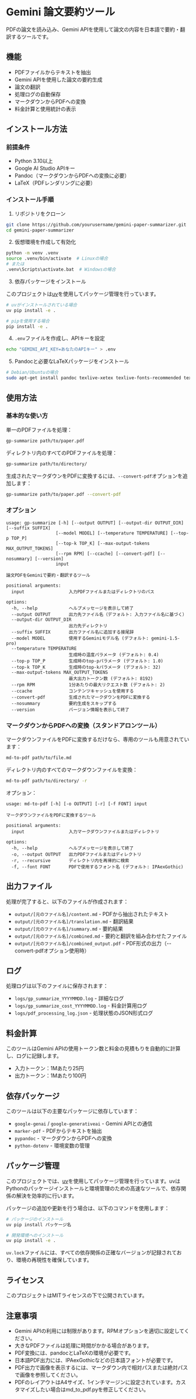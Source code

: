 # Gemini 論文要約ツール

PDFの論文を読み込み、Gemini APIを使用して論文の内容を日本語で要約・翻訳するツールです。

## 機能

- PDFファイルからテキストを抽出
- Gemini APIを使用した論文の要約生成
- 論文の翻訳
- 処理ログの自動保存
- マークダウンからPDFへの変換
- 料金計算と使用統計の表示

## インストール方法

### 前提条件

- Python 3.10以上
- Google AI Studio APIキー
- Pandoc（マークダウンからPDFへの変換に必要）
- LaTeX（PDFレンダリングに必要）

### インストール手順

1. リポジトリをクローン

```bash
git clone https://github.com/yourusername/gemini-paper-summarizer.git
cd gemini-paper-summarizer
```

2. 仮想環境を作成して有効化

```bash
python -m venv .venv
source .venv/bin/activate  # Linuxの場合
# または
.venv\Scripts\activate.bat  # Windowsの場合
```

3. 依存パッケージをインストール

このプロジェクトは[uv](https://github.com/astral-sh/uv)を使用してパッケージ管理を行っています。

```bash
# uvがインストールされている場合
uv pip install -e .

# pipを使用する場合
pip install -e .
```

4. `.env`ファイルを作成し、APIキーを設定

```bash
echo "GEMINI_API_KEY=あなたのAPIキー" > .env
```

5. Pandocと必要なLaTeXパッケージをインストール

```bash
# Debian/Ubuntuの場合
sudo apt-get install pandoc texlive-xetex texlive-fonts-recommended texlive-lang-japanese
```

## 使用方法

### 基本的な使い方

単一のPDFファイルを処理：

```bash
gp-summarize path/to/paper.pdf
```

ディレクトリ内のすべてのPDFファイルを処理：

```bash
gp-summarize path/to/directory/
```

生成されたマークダウンをPDFに変換するには、`--convert-pdf`オプションを追加します：

```bash
gp-summarize path/to/paper.pdf --convert-pdf
```

### オプション

```
usage: gp-summarize [-h] [--output OUTPUT] [--output-dir OUTPUT_DIR] [--suffix SUFFIX] 
                   [--model MODEL] [--temperature TEMPERATURE] [--top-p TOP_P] 
                   [--top-k TOP_K] [--max-output-tokens MAX_OUTPUT_TOKENS] 
                   [--rpm RPM] [--ccache] [--convert-pdf] [--nosummary] [--version]
                   input

論文PDFをGeminiで要約・翻訳するツール

positional arguments:
  input                 入力PDFファイルまたはディレクトリのパス

options:
  -h, --help            ヘルプメッセージを表示して終了
  --output OUTPUT       出力先ファイル名（デフォルト: 入力ファイル名に基づく）
  --output-dir OUTPUT_DIR
                        出力先ディレクトリ
  --suffix SUFFIX       出力ファイル名に追加する接尾辞
  --model MODEL         使用するGeminiモデル名 (デフォルト: gemini-1.5-pro)
  --temperature TEMPERATURE
                        生成時の温度パラメータ (デフォルト: 0.4)
  --top-p TOP_P         生成時のtop-pパラメータ (デフォルト: 1.0)
  --top-k TOP_K         生成時のtop-kパラメータ (デフォルト: 32)
  --max-output-tokens MAX_OUTPUT_TOKENS
                        最大出力トークン数 (デフォルト: 8192)
  --rpm RPM             1分あたりの最大リクエスト数 (デフォルト: 2)
  --ccache              コンテンツキャッシュを使用する
  --convert-pdf         生成されたマークダウンをPDFに変換する
  --nosummary           要約生成をスキップする
  --version             バージョン情報を表示して終了
```

### マークダウンからPDFへの変換（スタンドアロンツール）

マークダウンファイルをPDFに変換するだけなら、専用のツールも用意されています：

```bash
md-to-pdf path/to/file.md
```

ディレクトリ内のすべてのマークダウンファイルを変換：

```bash
md-to-pdf path/to/directory/ -r
```

オプション：

```
usage: md-to-pdf [-h] [-o OUTPUT] [-r] [-f FONT] input

マークダウンファイルをPDFに変換するツール

positional arguments:
  input                 入力マークダウンファイルまたはディレクトリ

options:
  -h, --help            ヘルプメッセージを表示して終了
  -o, --output OUTPUT   出力PDFファイルまたはディレクトリ
  -r, --recursive       ディレクトリ内を再帰的に検索
  -f, --font FONT       PDFで使用するフォント名 (デフォルト: IPAexGothic)
```

## 出力ファイル

処理が完了すると、以下のファイルが作成されます：

- `output/[元のファイル名]/content.md` - PDFから抽出されたテキスト
- `output/[元のファイル名]/translation.md` - 翻訳結果
- `output/[元のファイル名]/summary.md` - 要約結果
- `output/[元のファイル名]/combined.md` - 要約と翻訳を組み合わせたファイル
- `output/[元のファイル名]/combined_output.pdf` - PDF形式の出力（--convert-pdfオプション使用時）

## ログ

処理ログは以下のファイルに保存されます：

- `logs/gp_summarize_YYYYMMDD.log` - 詳細なログ
- `logs/gp_summarize_cost_YYYYMMDD.log` - 料金計算用ログ
- `logs/pdf_processing_log.json` - 処理状態のJSON形式ログ

## 料金計算

このツールはGemini APIの使用トークン数と料金の見積もりを自動的に計算し、ログに記録します。
- 入力トークン：1Mあたり25円
- 出力トークン：1Mあたり100円

## 依存パッケージ

このツールは以下の主要なパッケージに依存しています：

- `google-genai` / `google-generativeai` - Gemini APIとの通信
- `marker-pdf` - PDFからテキストを抽出
- `pypandoc` - マークダウンからPDFへの変換
- `python-dotenv` - 環境変数の管理

## パッケージ管理

このプロジェクトでは、[uv](https://github.com/astral-sh/uv)を使用してパッケージ管理を行っています。uvはPythonのパッケージインストールと環境管理のための高速なツールで、依存関係の解決を効率的に行います。

パッケージの追加や更新を行う場合は、以下のコマンドを使用します：

```bash
# パッケージのインストール
uv pip install パッケージ名

# 開発環境へのインストール
uv pip install -e .
```

`uv.lock`ファイルには、すべての依存関係の正確なバージョンが記録されており、環境の再現性を確保しています。

## ライセンス

このプロジェクトはMITライセンスの下で公開されています。

## 注意事項

- Gemini APIの利用には制限があります。RPMオプションを適切に設定してください。
- 大きなPDFファイルは処理に時間がかかる場合があります。
- PDF変換には、pandocとLaTeXの環境が必要です。
- 日本語PDF出力には、IPAexGothicなどの日本語フォントが必要です。
- PDF出力で画像を表示するには、マークダウン内で相対パスまたは絶対パスで画像を参照してください。
- PDFのレイアウトはA4サイズ、1インチマージンに設定されています。カスタマイズしたい場合はmd_to_pdf.pyを修正してください。
